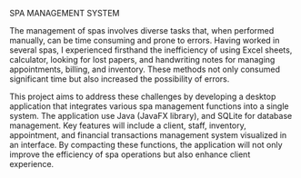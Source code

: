 SPA MANAGEMENT SYSTEM

The management of spas involves diverse tasks that, when performed manually, can be time consuming and prone to errors. Having worked in several spas, I experienced firsthand the inefficiency of using Excel sheets, calculator, looking for lost papers, and handwriting notes for managing appointments, billing, and inventory. These methods not only consumed significant time but also increased the possibility of errors.

This project aims to address these challenges by developing a desktop application that integrates various spa management functions into a single system. The application use Java (JavaFX library), and SQLite for database management. Key features will include a client, staff, inventory, appointment, and financial transactions management system visualized in an interface.
By compacting these functions, the application will not only improve the efficiency of spa operations but also enhance client experience.
